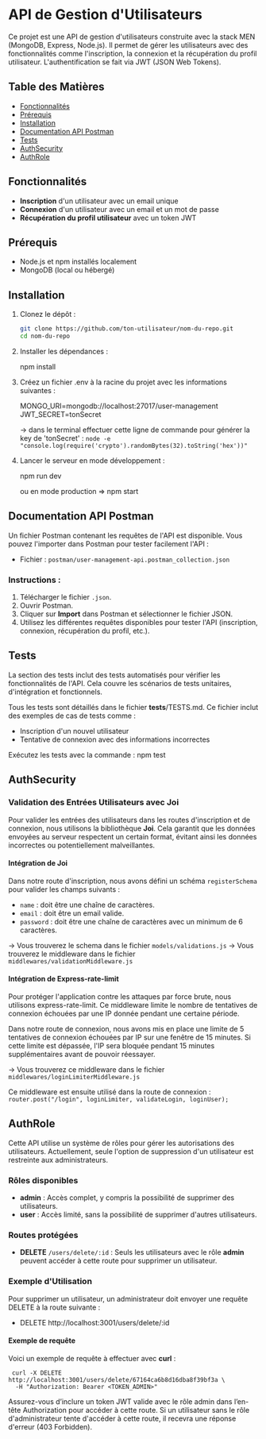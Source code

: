 # API de Gestion d'Utilisateurs

Ce projet est une API de gestion d'utilisateurs construite avec la stack MEN (MongoDB, Express, Node.js). Il permet de gérer les utilisateurs avec des fonctionnalités comme l'inscription, la connexion et la récupération du profil utilisateur. L'authentification se fait via JWT (JSON Web Tokens).

## Table des Matières

- [Fonctionnalités](#fonctionnalités)
- [Prérequis](#prérequis)
- [Installation](#installation)
- [Documentation API Postman](#documentation-api-postman)
- [Tests](#tests)
- [AuthSecurity](#auth-security)
- [AuthRole](#auth-role)

## Fonctionnalités

- **Inscription** d'un utilisateur avec un email unique
- **Connexion** d'un utilisateur avec un email et un mot de passe
- **Récupération du profil utilisateur** avec un token JWT

## Prérequis

- Node.js et npm installés localement
- MongoDB (local ou hébergé)

## Installation

1. Clonez le dépôt :
   ```bash
   git clone https://github.com/ton-utilisateur/nom-du-repo.git
   cd nom-du-repo
   ```
2. Installer les dépendances :

   npm install

3. Créez un fichier .env à la racine du projet avec les informations suivantes :

   MONGO_URI=mongodb://localhost:27017/user-management
   JWT_SECRET=tonSecret

   -> dans le terminal effectuer cette ligne de commande pour générer la key de 'tonSecret' :
   `node -e "console.log(require('crypto').randomBytes(32).toString('hex'))"`

4. Lancer le serveur en mode développement :

   npm run dev

   ou en mode production => npm start

## Documentation API Postman

Un fichier Postman contenant les requêtes de l'API est disponible. Vous pouvez l'importer dans Postman pour tester facilement l'API :

- Fichier : `postman/user-management-api.postman_collection.json`

### Instructions :

1. Télécharger le fichier `.json`.
2. Ouvrir Postman.
3. Cliquer sur **Import** dans Postman et sélectionner le fichier JSON.
4. Utilisez les différentes requêtes disponibles pour tester l'API (inscription, connexion, récupération du profil, etc.).

## Tests

La section des tests inclut des tests automatisés pour vérifier les fonctionnalités de l'API. Cela couvre les scénarios de tests unitaires, d'intégration et fonctionnels.

Tous les tests sont détaillés dans le fichier **tests**/TESTS.md. Ce fichier inclut des exemples de cas de tests comme :

- Inscription d'un nouvel utilisateur
- Tentative de connexion avec des informations incorrectes

Exécutez les tests avec la commande : npm test

## AuthSecurity

### Validation des Entrées Utilisateurs avec Joi

Pour valider les entrées des utilisateurs dans les routes d'inscription et de connexion, nous utilisons la bibliothèque **Joi**. Cela garantit que les données envoyées au serveur respectent un certain format, évitant ainsi les données incorrectes ou potentiellement malveillantes.

#### Intégration de Joi

Dans notre route d'inscription, nous avons défini un schéma `registerSchema` pour valider les champs suivants :

- `name` : doit être une chaîne de caractères.
- `email` : doit être un email valide.
- `password` : doit être une chaîne de caractères avec un minimum de 6 caractères.

-> Vous trouverez le schema dans le fichier `models/validations.js`
-> Vous trouverez le middleware dans le fichier `middlewares/validationMiddleware.js`

#### Intégration de Express-rate-limit

Pour protéger l'application contre les attaques par force brute, nous utilisons express-rate-limit. Ce middleware limite le nombre de tentatives de connexion échouées par une IP donnée pendant une certaine période.

Dans notre route de connexion, nous avons mis en place une limite de 5 tentatives de connexion échouées par IP sur une fenêtre de 15 minutes. Si cette limite est dépassée, l'IP sera bloquée pendant 15 minutes supplémentaires avant de pouvoir réessayer.

-> Vous trouverez ce middleware dans le fichier `middlewares/loginLimiterMiddleware.js`

Ce middleware est ensuite utilisé dans la route de connexion : `router.post("/login", loginLimiter, validateLogin, loginUser);`

## AuthRole

Cette API utilise un système de rôles pour gérer les autorisations des utilisateurs. Actuellement, seule l'option de suppression d'un utilisateur est restreinte aux administrateurs.

### Rôles disponibles

- **admin** : Accès complet, y compris la possibilité de supprimer des utilisateurs.
- **user** : Accès limité, sans la possibilité de supprimer d'autres utilisateurs.

### Routes protégées

- **DELETE** `/users/delete/:id` : Seuls les utilisateurs avec le rôle **admin** peuvent accéder à cette route pour supprimer un utilisateur.

### Exemple d'Utilisation

Pour supprimer un utilisateur, un administrateur doit envoyer une requête DELETE à la route suivante :

- DELETE http://localhost:3001/users/delete/:id

#### Exemple de requête

Voici un exemple de requête à effectuer avec **curl** :

     curl -X DELETE http://localhost:3001/users/delete/67164ca6b8d16dba8f39bf3a \
      -H "Authorization: Bearer <TOKEN_ADMIN>"

Assurez-vous d’inclure un token JWT valide avec le rôle admin dans l’en-tête Authorization pour accéder à cette route.
Si un utilisateur sans le rôle d'administrateur tente d'accéder à cette route, il recevra une réponse d'erreur (403 Forbidden).

